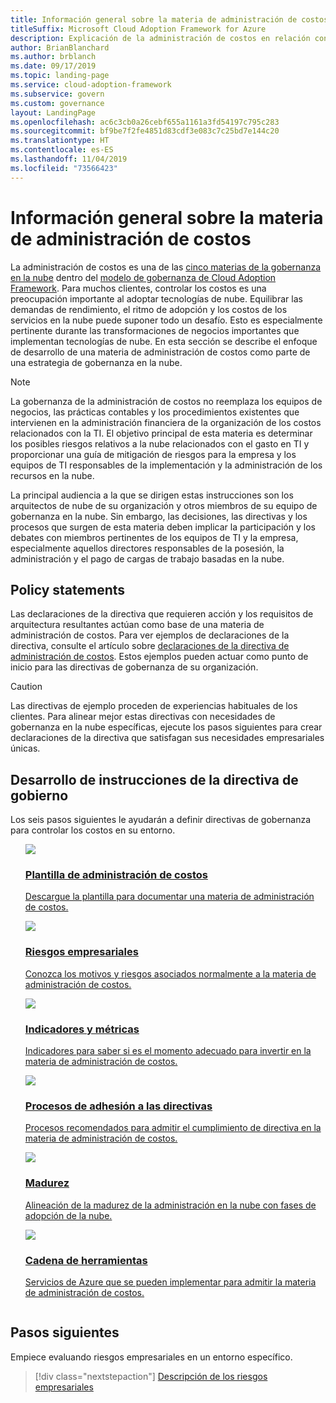 ```yaml
---
title: Información general sobre la materia de administración de costos
titleSuffix: Microsoft Cloud Adoption Framework for Azure
description: Explicación de la administración de costos en relación con la gobernanza de la nube
author: BrianBlanchard
ms.author: brblanch
ms.date: 09/17/2019
ms.topic: landing-page
ms.service: cloud-adoption-framework
ms.subservice: govern
ms.custom: governance
layout: LandingPage
ms.openlocfilehash: ac6c3cb0a26cebf655a1161a3fd54197c795c283
ms.sourcegitcommit: bf9be7f2fe4851d83cdf3e083c7c25bd7e144c20
ms.translationtype: HT
ms.contentlocale: es-ES
ms.lasthandoff: 11/04/2019
ms.locfileid: "73566423"
---
```

# <a name="cost-management-discipline-overview"></a>Información general sobre la materia de administración de costos

La administración de costos es una de las [cinco materias de la gobernanza en la nube](../governance-disciplines.md) dentro del [modelo de gobernanza de Cloud Adoption Framework](../index.md). Para muchos clientes, controlar los costos es una preocupación importante al adoptar tecnologías de nube. Equilibrar las demandas de rendimiento, el ritmo de adopción y los costos de los servicios en la nube puede suponer todo un desafío. Esto es especialmente pertinente durante las transformaciones de negocios importantes que implementan tecnologías de nube. En esta sección se describe el enfoque de desarrollo de una materia de administración de costos como parte de una estrategia de gobernanza en la nube.

> [!NOTE]
> La gobernanza de la administración de costos no reemplaza los equipos de negocios, las prácticas contables y los procedimientos existentes que intervienen en la administración financiera de la organización de los costos relacionados con la TI. El objetivo principal de esta materia es determinar los posibles riesgos relativos a la nube relacionados con el gasto en TI y proporcionar una guía de mitigación de riesgos para la empresa y los equipos de TI responsables de la implementación y la administración de los recursos en la nube.

La principal audiencia a la que se dirigen estas instrucciones son los arquitectos de nube de su organización y otros miembros de su equipo de gobernanza en la nube. Sin embargo, las decisiones, las directivas y los procesos que surgen de esta materia deben implicar la participación y los debates con miembros pertinentes de los equipos de TI y la empresa, especialmente aquellos directores responsables de la posesión, la administración y el pago de cargas de trabajo basadas en la nube.

## <a name="policy-statements"></a>Policy statements

Las declaraciones de la directiva que requieren acción y los requisitos de arquitectura resultantes actúan como base de una materia de administración de costos. Para ver ejemplos de declaraciones de la directiva, consulte el artículo sobre [declaraciones de la directiva de administración de costos](./policy-statements.md). Estos ejemplos pueden actuar como punto de inicio para las directivas de gobernanza de su organización.

> [!CAUTION]
> Las directivas de ejemplo proceden de experiencias habituales de los clientes. Para alinear mejor estas directivas con necesidades de gobernanza en la nube específicas, ejecute los pasos siguientes para crear declaraciones de la directiva que satisfagan sus necesidades empresariales únicas.

## <a name="develop-governance-policy-statements"></a>Desarrollo de instrucciones de la directiva de gobierno

Los seis pasos siguientes le ayudarán a definir directivas de gobernanza para controlar los costos en su entorno.

<!-- markdownlint-disable MD033 -->

<ul class="panelContent cardsE">
<li style="display: flex; flex-direction: column;">
    <a href="./template.md">
        <div class="cardSize">
            <div class="cardPadding" >
                <div class="card" >
                    <div class="cardImageOuter">
                        <div class="cardImage">
                            <img src="../../_images/govern/process-template.png" class="x-hidden-focus"/>
                        </div>
                    </div>
                    <div class="cardText" style="padding-left:0px;">
                        <h3>Plantilla de administración de costos</h3>
                        <p class="x-hidden-focus">Descargue la plantilla para documentar una materia de administración de costos.</p>
                    </div>
                </div>
            </div>
        </div>
    </a>
</li><li style="display: flex; flex-direction: column;">
    <a href="./business-risks.md">
        <div class="cardSize">
            <div class="cardPadding" >
                <div class="card" >
                    <div class="cardImageOuter">
                        <div class="cardImage">
                            <img src="../../_images/govern/process-risks.png" class="x-hidden-focus"/>
                        </div>
                    </div>
                    <div class="cardText" style="padding-left:0px;">
                        <h3>Riesgos empresariales</h3>
                        <p class="x-hidden-focus">Conozca los motivos y riesgos asociados normalmente a la materia de administración de costos.</p>
                    </div>
                </div>
            </div>
        </div>
    </a>
</li>
<li style="display: flex; flex-direction: column;">
    <a href="./metrics-tolerance.md">
        <div class="cardSize">
            <div class="cardPadding" >
                <div class="card" >
                    <div class="cardImageOuter">
                        <div class="cardImage">
                            <img src="../../_images/govern/process-metrics.png" class="x-hidden-focus"/>
                        </div>
                    </div>
                    <div class="cardText" style="padding-left:0px;">
                        <h3>Indicadores y métricas</h3>
                        <p class="x-hidden-focus">Indicadores para saber si es el momento adecuado para invertir en la materia de administración de costos.</p>
                    </div>
                </div>
            </div>
        </div>
    </a>
</li>
<li style="display: flex; flex-direction: column;">
    <a href="./compliance-processes.md">
        <div class="cardSize">
            <div class="cardPadding" >
                <div class="card" >
                    <div class="cardImageOuter">
                        <div class="cardImage">
                            <img src="../../_images/govern/process-enforce.png" class="x-hidden-focus"/>
                        </div>
                    </div>
                    <div class="cardText" style="padding-left:0px;">
                        <h3>Procesos de adhesión a las directivas</h3>
                        <p class="x-hidden-focus">Procesos recomendados para admitir el cumplimiento de directiva en la materia de administración de costos.</p>
                    </div>
                </div>
            </div>
        </div>
    </a>
</li>
<li style="display: flex; flex-direction: column;">
    <a href="./discipline-improvement.md">
        <div class="cardSize">
            <div class="cardPadding" >
                <div class="card" >
                    <div class="cardImageOuter">
                        <div class="cardImage">
                            <img src="../../_images/govern/process-maturity.png" class="x-hidden-focus"/>
                        </div>
                    </div>
                    <div class="cardText" style="padding-left:0px;">
                        <h3>Madurez</h3>
                        <p class="x-hidden-focus">Alineación de la madurez de la administración en la nube con fases de adopción de la nube.</p>
                    </div>
                </div>
            </div>
        </div>
    </a>
</li>
<li style="display: flex; flex-direction: column;">
    <a href="./toolchain.md">
        <div class="cardSize">
            <div class="cardPadding" >
                <div class="card" >
                    <div class="cardImageOuter">
                        <div class="cardImage">
                            <img src="../../_images/govern/process-toolchain.png" class="x-hidden-focus"/>
                        </div>
                    </div>
                    <div class="cardText" style="padding-left:0px;">
                        <h3>Cadena de herramientas</h3>
                        <p class="x-hidden-focus">Servicios de Azure que se pueden implementar para admitir la materia de administración de costos.</p>
                    </div>
                </div>
            </div>
        </div>
    </a>
</li>
</ul>

## <a name="next-steps"></a>Pasos siguientes

Empiece evaluando riesgos empresariales en un entorno específico.

> [!div class="nextstepaction"]
> [Descripción de los riesgos empresariales](./business-risks.md)

<!-- markdownlint-enable MD033 -->
